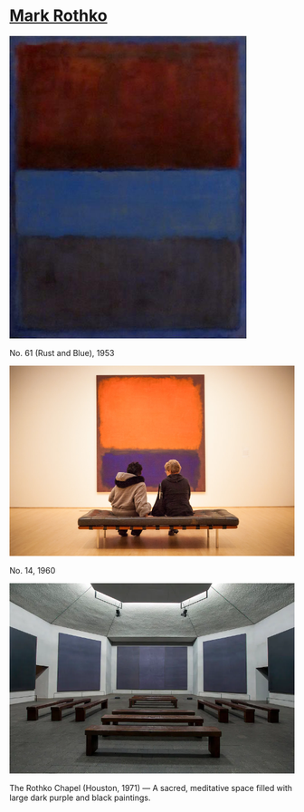 # [Mark Rothko](https://www.markrothko.org/)
![CMark Rothko](./MarkRothko-1.jpg "CMark Rothko")

No. 61 (Rust and Blue), 1953

![CMark Rothko](./MarkRothko-2.jpg "CMark Rothko")

No. 14, 1960

![CMark Rothko](./MarkRothko-3.webp "CMark Rothko")

The Rothko Chapel (Houston, 1971) — A sacred, meditative space filled with large dark purple and black paintings.